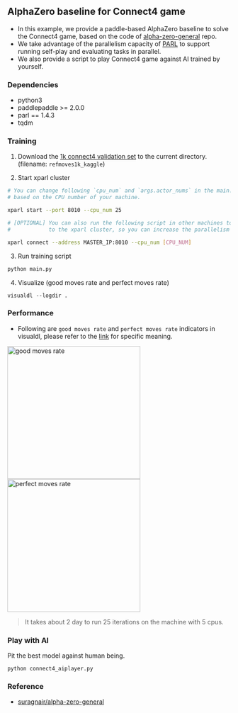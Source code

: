## AlphaZero baseline for Connect4 game

- In this example, we provide a paddle-based AlphaZero baseline to solve the Connect4 game, based on the code of [alpha-zero-general](https://github.com/suragnair/alpha-zero-general) repo.
- We take advantage of the parallelism capacity of [PARL](https://github.com/PaddlePaddle/PARL) to support running self-play and evaluating tasks in parallel.
- We also provide a script to play Connect4 game against AI trained by yourself.

### Dependencies

* python3
* paddlepaddle >= 2.0.0
* parl == 1.4.3
* tqdm

### Training 

1. Download the [1k connect4 validation set](https://www.kaggle.com/petercnudde/1k-connect4-validation-set) to the current directory. (filename: `refmoves1k_kaggle`)

2. Start xparl cluster

```bash
# You can change following `cpu_num` and `args.actor_nums` in the main.py 
# based on the CPU number of your machine.

xparl start --port 8010 --cpu_num 25
```

```bash
# [OPTIONAL] You can also run the following script in other machines to add more CPU resource 
#            to the xparl cluster, so you can increase the parallelism (args.actor_nums).

xparl connect --address MASTER_IP:8010 --cpu_num [CPU_NUM]
```

3. Run training script

```bash
python main.py
```

4. Visualize (good moves rate and perfect moves rate)

```
visualdl --logdir .
```

### Performance

- Following are `good moves rate` and `perfect moves rate` indicators in visualdl, please refer to the [link](https://www.kaggle.com/petercnudde/scoring-connect-x-agents) for specific meaning.

<img src="/Users/zhanghandi/Desktop/Work/PARL/examples/AlphaZero/.pic/good_moves_rate.png" width = "300" alt="good moves rate"/> <img src="/Users/zhanghandi/Desktop/Work/PARL/examples/AlphaZero/.pic/perfect_moves_rate.png" width = "300" alt="perfect moves rate"/>

> It takes about 2 day to run 25 iterations on the machine with 5 cpus.

### Play with AI

Pit the best model against human being.

```
python connect4_aiplayer.py
```


### Reference
- [suragnair/alpha-zero-general](https://github.com/suragnair/alpha-zero-general)


